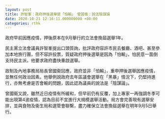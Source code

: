 ```yaml
---
layout: post
title: 許智峯：政府押後選舉是「怕輸」　曾國衞：說法陰謀論
date: 2020-10-21 12:16:11.000000000 +08:00
categories: rthk
---
```


政府早前因應疫情，押後原本在9月舉行的立法會換屆選舉1年。

民主黨立法會議員許智峯提出口頭質詢，批評政府容許市民去餐廳、酒吧、甚至參加本地旅行團，但不容許投票，質疑政府押後選舉是因為「怕輸」，怕民意一面倒支持民主派，他要求政府盡快重啟選舉。

政制及內地事務局局長曾國衞回應，政府並非「怕輸」，重申押後選舉因應疫情，並無任何政治因素。他舉例說政府去年區議會選舉在「黑暴」情況下，仍堅持進行，亦無考慮是否會輸的問題，因此認為議員的說法是「陰謀論」。

曾國衞又說，雖然近日疫情有所緩和，但早前仍有反覆，加上專家一再強調冬季可能出現第4波疫情，認為目前不宜進行大規模選舉活動。局方會完善現有選舉安排，並與食物及衞生局和選管會聯繫，盡力確保立法會換屆選舉在明年9月5日舉行。
